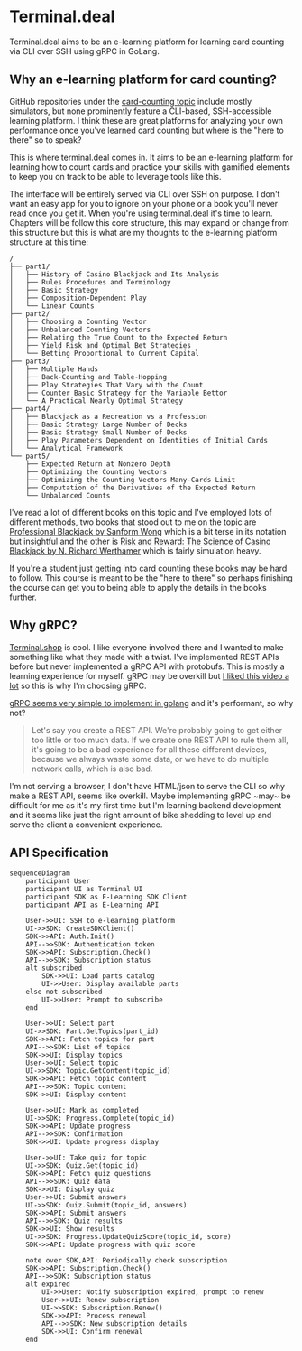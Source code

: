 # Terminal.deal

Terminal.deal aims to be an e-learning platform for learning card counting via CLI over SSH using gRPC in GoLang.

## Why an e-learning platform for card counting?

GitHub repositories under the [card-counting topic](https://github.com/topics/card-counting) include mostly simulators, but none prominently feature a CLI-based, SSH-accessible learning platform. I think these are great platforms for analyzing your own performance once you've learned card counting but where is the "here to there" so to speak?

This is where terminal.deal comes in. It aims to be an e-learning platform for learning how to count cards and practice your skills with gamified elements to keep you on track to be able to leverage tools like this.

The interface will be entirely served via CLI over SSH on purpose. I don't want an easy app for you to ignore on your phone or a book you'll never read once you get it. When you're using terminal.deal it's time to learn. Chapters will be follow this core structure, this may expand or change from this structure but this is what are my thoughts to the e-learning platform structure at this time:

```
/  
├── part1/  
│   ├── History of Casino Blackjack and Its Analysis
│   ├── Rules Procedures and Terminology
│   ├── Basic Strategy
│   ├── Composition-Dependent Play
│   └── Linear Counts
├── part2/  
│   ├── Choosing a Counting Vector
│   ├── Unbalanced Counting Vectors
│   ├── Relating the True Count to the Expected Return
│   ├── Yield Risk and Optimal Bet Strategies
│   └── Betting Proportional to Current Capital
├── part3/  
│   ├── Multiple Hands
│   ├── Back-Counting and Table-Hopping
│   ├── Play Strategies That Vary with the Count
│   ├── Counter Basic Strategy for the Variable Bettor
│   └── A Practical Nearly Optimal Strategy
├── part4/  
│   ├── Blackjack as a Recreation vs a Profession
│   ├── Basic Strategy Large Number of Decks
│   ├── Basic Strategy Small Number of Decks
│   ├── Play Parameters Dependent on Identities of Initial Cards
│   └── Analytical Framework
└── part5/  
    ├── Expected Return at Nonzero Depth
    ├── Optimizing the Counting Vectors
    ├── Optimizing the Counting Vectors Many-Cards Limit
    ├── Computation of the Derivatives of the Expected Return
    └── Unbalanced Counts
```
I've read a lot of different books on this topic and I've employed lots of different methods, two books that stood out to me on the topic are [Professional Blackjack by Sanform Wong](https://www.directtextbook.com/isbn/9780935926217-professional-blackjack) which is a bit terse in its notation but insightful and the other is [Risk and Reward: The Science of Casino Blackjack by N. Richard Werthamer](https://www.directtextbook.com/isbn/9783319913841-risk-and-reward-the-science-of-casino-blackjack) which is fairly simulation heavy.

If you're a student just getting into card counting these books may be hard to follow. This course is meant to be the "here to there" so perhaps finishing the course can get you to being able to apply the details in the books further.

## Why gRPC?

[Terminal.shop](https://github.com/terminaldotshop) is cool. I like everyone involved there and I wanted to make something like what they made with a twist. I've implemented REST APIs before but never implemented a gRPC API with protobufs. This is mostly a learning experience for myself. gRPC may be overkill but [I liked this video a lot](https://www.youtube.com/watch?v=XpunFFS-n8I) so this is why I'm choosing gRPC.

[gRPC seems very simple to implement in golang](https://grpc.io/docs/languages/go/basics/) and it's performant, so why not?

>Let's say you create a REST API. We're probably going to get either too little or too much data. If we create one REST API to rule them all, it's going to be a bad experience for all these different devices, because we always waste some data, or we have to do multiple network calls, which is also bad.

I'm not serving a browser, I don't have HTML/json to serve the CLI so why make a REST API, seems like overkill. Maybe implementing gRPC ~may~ be difficult for me as it's my first time but I'm learning backend development and it seems like just the right amount of bike shedding to level up and serve the client a convenient experience.

## API Specification
```mermaid
sequenceDiagram
    participant User
    participant UI as Terminal UI
    participant SDK as E-Learning SDK Client
    participant API as E-Learning API

    User->>UI: SSH to e-learning platform
    UI->>SDK: CreateSDKClient()
    SDK->>API: Auth.Init()
    API-->>SDK: Authentication token
    SDK->>API: Subscription.Check()
    API-->>SDK: Subscription status
    alt subscribed
        SDK->>UI: Load parts catalog
        UI->>User: Display available parts
    else not subscribed
        UI->>User: Prompt to subscribe
    end

    User->>UI: Select part
    UI->>SDK: Part.GetTopics(part_id)
    SDK->>API: Fetch topics for part
    API-->>SDK: List of topics
    SDK->>UI: Display topics
    User->>UI: Select topic
    UI->>SDK: Topic.GetContent(topic_id)
    SDK->>API: Fetch topic content
    API-->>SDK: Topic content
    SDK->>UI: Display content

    User->>UI: Mark as completed
    UI->>SDK: Progress.Complete(topic_id)
    SDK->>API: Update progress
    API-->>SDK: Confirmation
    SDK->>UI: Update progress display

    User->>UI: Take quiz for topic
    UI->>SDK: Quiz.Get(topic_id)
    SDK->>API: Fetch quiz questions
    API-->>SDK: Quiz data
    SDK->>UI: Display quiz
    User->>UI: Submit answers
    UI->>SDK: Quiz.Submit(topic_id, answers)
    SDK->>API: Submit answers
    API-->>SDK: Quiz results
    SDK->>UI: Show results
    UI->>SDK: Progress.UpdateQuizScore(topic_id, score)
    SDK->>API: Update progress with quiz score

    note over SDK,API: Periodically check subscription
    SDK->>API: Subscription.Check()
    API-->>SDK: Subscription status
    alt expired
        UI->>User: Notify subscription expired, prompt to renew
        User->>UI: Renew subscription
        UI->>SDK: Subscription.Renew()
        SDK->>API: Process renewal
        API-->>SDK: New subscription details
        SDK->>UI: Confirm renewal
    end
```